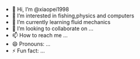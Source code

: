- 👋 Hi, I’m @xiaopei1998
- 👀 I’m interested in fishing,physics and computers
- 🌱 I’m currently learning fluid mechanics
- 💞️ I’m looking to collaborate on ...
- 📫 How to reach me ...
- 😄 Pronouns: ...
- ⚡ Fun fact: ...

<!---
xiaopei1998/xiaopei1998 is a ✨ special ✨ repository because its `README.md` (this file) appears on your GitHub profile.
You can click the Preview link to take a look at your changes.
--->
